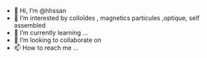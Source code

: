 - 👋 Hi, I’m @hhssan
- 👀 I’m interested by colloîdes , magnetics particules ,optique, self assembled
- 🌱 I’m currently learning ...
- 💞️ I’m looking to collaborate on 
- 📫 How to reach me ...

<!---
hhssan/hhssan is a ✨ special ✨ repository because its `README.md` (this file) appears on your GitHub profile.
You can click the Preview link to take a look at your changes.
--->
